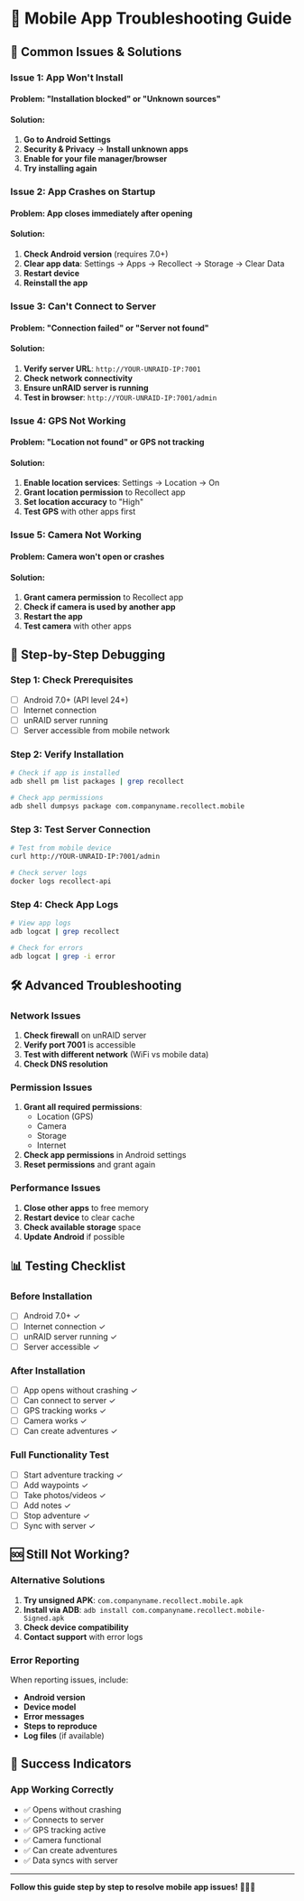 # 📱 Mobile App Troubleshooting Guide

## 🚨 **Common Issues & Solutions**

### **Issue 1: App Won't Install**

#### **Problem**: "Installation blocked" or "Unknown sources"
#### **Solution**:
1. **Go to Android Settings**
2. **Security & Privacy** → **Install unknown apps**
3. **Enable for your file manager/browser**
4. **Try installing again**

### **Issue 2: App Crashes on Startup**

#### **Problem**: App closes immediately after opening
#### **Solution**:
1. **Check Android version** (requires 7.0+)
2. **Clear app data**: Settings → Apps → Recollect → Storage → Clear Data
3. **Restart device**
4. **Reinstall the app**

### **Issue 3: Can't Connect to Server**

#### **Problem**: "Connection failed" or "Server not found"
#### **Solution**:
1. **Verify server URL**: `http://YOUR-UNRAID-IP:7001`
2. **Check network connectivity**
3. **Ensure unRAID server is running**
4. **Test in browser**: `http://YOUR-UNRAID-IP:7001/admin`

### **Issue 4: GPS Not Working**

#### **Problem**: "Location not found" or GPS not tracking
#### **Solution**:
1. **Enable location services**: Settings → Location → On
2. **Grant location permission** to Recollect app
3. **Set location accuracy** to "High"
4. **Test GPS** with other apps first

### **Issue 5: Camera Not Working**

#### **Problem**: Camera won't open or crashes
#### **Solution**:
1. **Grant camera permission** to Recollect app
2. **Check if camera is used by another app**
3. **Restart the app**
4. **Test camera** with other apps

## 🔧 **Step-by-Step Debugging**

### **Step 1: Check Prerequisites**
- [ ] Android 7.0+ (API level 24+)
- [ ] Internet connection
- [ ] unRAID server running
- [ ] Server accessible from mobile network

### **Step 2: Verify Installation**
```bash
# Check if app is installed
adb shell pm list packages | grep recollect

# Check app permissions
adb shell dumpsys package com.companyname.recollect.mobile
```

### **Step 3: Test Server Connection**
```bash
# Test from mobile device
curl http://YOUR-UNRAID-IP:7001/admin

# Check server logs
docker logs recollect-api
```

### **Step 4: Check App Logs**
```bash
# View app logs
adb logcat | grep recollect

# Check for errors
adb logcat | grep -i error
```

## 🛠️ **Advanced Troubleshooting**

### **Network Issues**
1. **Check firewall** on unRAID server
2. **Verify port 7001** is accessible
3. **Test with different network** (WiFi vs mobile data)
4. **Check DNS resolution**

### **Permission Issues**
1. **Grant all required permissions**:
   - Location (GPS)
   - Camera
   - Storage
   - Internet
2. **Check app permissions** in Android settings
3. **Reset permissions** and grant again

### **Performance Issues**
1. **Close other apps** to free memory
2. **Restart device** to clear cache
3. **Check available storage** space
4. **Update Android** if possible

## 📊 **Testing Checklist**

### **Before Installation**
- [ ] Android 7.0+ ✓
- [ ] Internet connection ✓
- [ ] unRAID server running ✓
- [ ] Server accessible ✓

### **After Installation**
- [ ] App opens without crashing ✓
- [ ] Can connect to server ✓
- [ ] GPS tracking works ✓
- [ ] Camera works ✓
- [ ] Can create adventures ✓

### **Full Functionality Test**
- [ ] Start adventure tracking ✓
- [ ] Add waypoints ✓
- [ ] Take photos/videos ✓
- [ ] Add notes ✓
- [ ] Stop adventure ✓
- [ ] Sync with server ✓

## 🆘 **Still Not Working?**

### **Alternative Solutions**
1. **Try unsigned APK**: `com.companyname.recollect.mobile.apk`
2. **Install via ADB**: `adb install com.companyname.recollect.mobile-Signed.apk`
3. **Check device compatibility**
4. **Contact support** with error logs

### **Error Reporting**
When reporting issues, include:
- **Android version**
- **Device model**
- **Error messages**
- **Steps to reproduce**
- **Log files** (if available)

## 🎯 **Success Indicators**

### **App Working Correctly**
- ✅ Opens without crashing
- ✅ Connects to server
- ✅ GPS tracking active
- ✅ Camera functional
- ✅ Can create adventures
- ✅ Data syncs with server

---

**Follow this guide step by step to resolve mobile app issues! 📱🔧✨**
